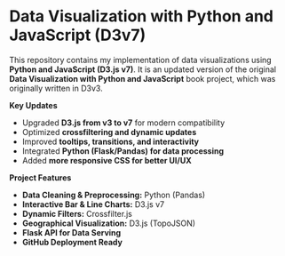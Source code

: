 # Data Visualization with Python and JavaScript (D3v7)

This repository contains my implementation of data visualizations using **Python and JavaScript (D3.js v7)**. It is an updated version of the original **Data Visualization with Python and JavaScript** book project, which was originally written in D3v3. 

 **Key Updates**
- Upgraded **D3.js from v3 to v7** for modern compatibility
- Optimized **crossfiltering and dynamic updates**
- Improved **tooltips, transitions, and interactivity**
- Integrated **Python (Flask/Pandas) for data processing**
- Added **more responsive CSS for better UI/UX**

**Project Features**
- **Data Cleaning & Preprocessing:** Python (Pandas)
- **Interactive Bar & Line Charts:** D3.js v7
- **Dynamic Filters:** Crossfilter.js
- **Geographical Visualization:** D3.js (TopoJSON)
- **Flask API for Data Serving**
- **GitHub Deployment Ready**

